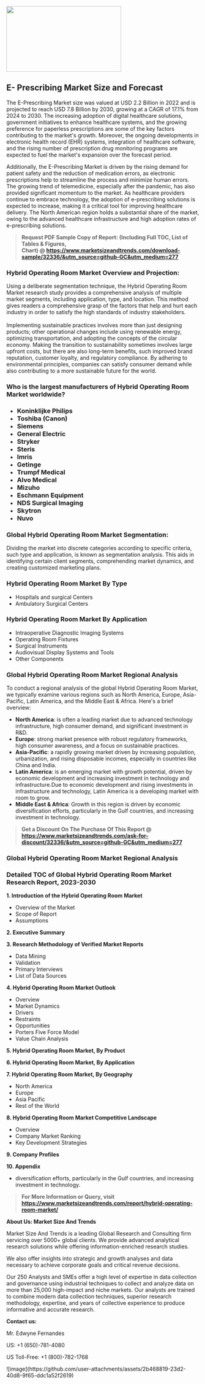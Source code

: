 <p><img class="alignnone size-medium wp-image-20088" src="https://ffe5etoiles.com/wp-content/uploads/2024/12/MST1-300x171.png" alt="" width="300" height="171" /></p><h2>E- Prescribing Market Size and Forecast</h2><p>The E-Prescribing Market size was valued at USD 2.2 Billion in 2022 and is projected to reach USD 7.8 Billion by 2030, growing at a CAGR of 17.1% from 2024 to 2030. The increasing adoption of digital healthcare solutions, government initiatives to enhance healthcare systems, and the growing preference for paperless prescriptions are some of the key factors contributing to the market's growth. Moreover, the ongoing developments in electronic health record (EHR) systems, integration of healthcare software, and the rising number of prescription drug monitoring programs are expected to fuel the market's expansion over the forecast period.</p><p>Additionally, the E-Prescribing Market is driven by the rising demand for patient safety and the reduction of medication errors, as electronic prescriptions help to streamline the process and minimize human errors. The growing trend of telemedicine, especially after the pandemic, has also provided significant momentum to the market. As healthcare providers continue to embrace technology, the adoption of e-prescribing solutions is expected to increase, making it a critical tool for improving healthcare delivery. The North American region holds a substantial share of the market, owing to the advanced healthcare infrastructure and high adoption rates of e-prescribing solutions.</p></p><blockquote id="" class=""><strong>Request PDF Sample Copy of Report: (Including Full TOC, List of Tables &amp; Figures, Chart)&nbsp;@&nbsp;<strong><a href="https://www.marketsizeandtrends.com/download-sample/32336/&utm_source=github-GC&utm_medium=277" target="_blank">https://www.marketsizeandtrends.com/download-sample/32336/&utm_source=github-GC&utm_medium=277</a></strong></strong></blockquote><h3 id="" class="">Hybrid Operating Room Market&nbsp;Overview and Projection:</h3><p id="" class="">Using a deliberate segmentation technique, the Hybrid Operating Room Market research study provides a comprehensive analysis of multiple market segments, including application, type, and location. This method gives readers a comprehensive grasp of the factors that help and hurt each industry in order to satisfy the high standards of industry stakeholders. <br /> <br />Implementing sustainable practices involves more than just designing products; other operational changes include using renewable energy, optimizing transportation, and adopting the concepts of the circular economy. Making the transition to sustainability sometimes involves large upfront costs, but there are also long-term benefits, such improved brand reputation, customer loyalty, and regulatory compliance. By adhering to environmental principles, companies can satisfy consumer demand while also contributing to a more sustainable future for the world.</p><h3 id="" class="">Who is the largest manufacturers of&nbsp;Hybrid Operating Room Market worldwide?</h3><h3 class=""><p><ul><li>Koninklijke Philips </li><li> Toshiba (Canon) </li><li> Siemens </li><li> General Electric </li><li> Stryker </li><li> Steris </li><li> Imris </li><li> Getinge </li><li> Trumpf Medical </li><li> Alvo Medical </li><li> Mizuho </li><li> Eschmann Equipment </li><li> NDS Surgical Imaging </li><li> Skytron </li><li> Nuvo</li></ul></p></h3><h3 id="" class="">Global&nbsp;Hybrid Operating Room Market Segmentation:</h3><p id="" class="">Dividing the market into discrete categories according to specific criteria, such type and application, is known as segmentation analysis. This aids in identifying certain client segments, comprehending market dynamics, and creating customized marketing plans.</p><h3 id="" class="">Hybrid Operating Room Market&nbsp;By Type</h3><p><p><ul><li>Hospitals and surgical Centers </li><li> Ambulatory Surgical Centers</p></li></ul></p></p><h3 id="" class="">Hybrid Operating Room Market&nbsp;By Application</h3><p class=""><p><ul><li>Intraoperative Diagnostic Imaging Systems </li><li> Operating Room Fixtures </li><li> Surgical Instruments </li><li> Audiovisual Display Systems and Tools </li><li> Other Components</li></ul></p></p><h3 id="" class="">Global Hybrid Operating Room Market Regional Analysis</h3><p id="" class="">To conduct a regional analysis of the global Hybrid Operating Room Market, we typically examine various regions such as North America, Europe, Asia-Pacific, Latin America, and the Middle East &amp; Africa. Here's a brief overview:</p><ul><li><strong>North America</strong>: is often a leading market due to advanced technology infrastructure, high consumer demand, and significant investment in R&amp;D.</li><li><strong>Europe</strong>: strong market presence with robust regulatory frameworks, high consumer awareness, and a focus on sustainable practices.</li><li><strong>Asia-Pacific</strong>: a rapidly growing market driven by increasing population, urbanization, and rising disposable incomes, especially in countries like China and India.</li><li><strong>Latin America</strong>: is an emerging market with growth potential, driven by economic development and increasing investment in technology and infrastructure.Due to economic development and rising investments in infrastructure and technology, Latin America is a developing market with room to grow.</li><li><strong>Middle East &amp; Africa</strong>: Growth in this region is driven by economic diversification efforts, particularly in the Gulf countries, and increasing investment in technology.</li></ul><blockquote id="" class=""><strong>Get a Discount On The Purchase Of This Report @ <strong><a href="https://www.marketsizeandtrends.com/ask-for-discount/32336/&utm_source=github-GC&utm_medium=277" target="_blank">https://www.marketsizeandtrends.com/ask-for-discount/32336/&utm_source=github-GC&utm_medium=277</a></strong></strong></blockquote><h3 id="" class="">Global Hybrid Operating Room Market Regional Analysis</h3><h3 id="" class="">Detailed TOC of Global Hybrid Operating Room Market Research Report, 2023-2030</h3><p id="" class=""><strong>1. Introduction of the Hybrid Operating Room Market</strong></p><ul><li>Overview of the Market</li><li>Scope of Report</li><li>Assumptions</li></ul><p id="" class=""><strong>2. Executive Summary</strong></p><p id="" class=""><strong>3. Research Methodology of Verified Market Reports</strong></p><ul><li>Data Mining</li><li>Validation</li><li>Primary Interviews</li><li>List of Data Sources</li></ul><p id="" class=""><strong>4. Hybrid Operating Room Market Outlook</strong></p><ul><li>Overview</li><li>Market Dynamics</li><li>Drivers</li><li>Restraints</li><li>Opportunities</li><li>Porters Five Force Model</li><li>Value Chain Analysis</li></ul><p id="" class=""><strong>5. Hybrid Operating Room Market, By Product</strong></p><p id="" class=""><strong>6. Hybrid Operating Room Market, By Application</strong></p><p id="" class=""><strong>7. Hybrid Operating Room Market, By Geography</strong></p><ul><li>North America</li><li>Europe</li><li>Asia Pacific</li><li>Rest of the World</li></ul><p id="" class=""><strong>8. Hybrid Operating Room Market Competitive Landscape</strong></p><ul><li>Overview</li><li>Company Market Ranking</li><li>Key Development Strategies</li></ul><p id="" class=""><strong>9. Company Profiles</strong></p><p id="" class=""><strong>10. Appendix</strong></p><ul><li>diversification efforts, particularly in the Gulf countries, and increasing investment in technology.</li></ul><blockquote id="" class=""><strong>For More Information or Query, visit <strong><strong><a href="https://www.marketsizeandtrends.com/report/hybrid-operating-room-market/" target="_blank">https://www.marketsizeandtrends.com/report/hybrid-operating-room-market/</a></strong></strong></strong></blockquote><p id="" class=""><strong>About Us: Market Size And Trends</strong></p><p id="" class="">Market Size And Trends is a leading Global Research and Consulting firm servicing over 5000+ global clients. We provide advanced analytical research solutions while offering information-enriched research studies.</p><p id="" class="">We also offer insights into strategic and growth analyses and data necessary to achieve corporate goals and critical revenue decisions.</p><p id="" class="">Our 250 Analysts and SMEs offer a high level of expertise in data collection and governance using industrial techniques to collect and analyze data on more than 25,000 high-impact and niche markets. Our analysts are trained to combine modern data collection techniques, superior research methodology, expertise, and years of collective experience to produce informative and accurate research.</p><p id="" class=""><strong>Contact us:</strong></p><p id="" class="">Mr. Edwyne Fernandes</p><p id="" class="">US: +1 (650)-781-4080</p><p id="" class="">US Toll-Free: +1 (800)-782-1768</p>
![image](https://github.com/user-attachments/assets/2b468819-23d2-40d8-9f65-ddc1a52f2619)
